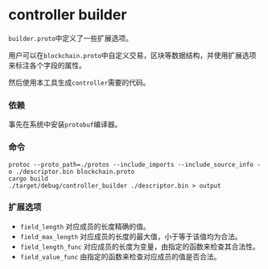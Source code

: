 # controller builder
`builder.proto`中定义了一些扩展选项。

用户可以在`blockchain.proto`中自定义交易，区块等数据结构，并使用扩展选项来标注各个字段的属性。

然后使用本工具生成`controller`需要的代码。

### 依赖
事先在系统中安装`protobuf`编译器。

### 命令
```
protoc --proto_path=./protos --include_imports --include_source_info -o ./descriptor.bin blockchain.proto
cargo build
./target/debug/controller_builder ./descriptor.bin > output
```

### 扩展选项
* `field_length` 对应成员的长度精确的值。
* `field_max_length` 对应成员的长度的最大值，小于等于该值均为合法。
* `field_length_func` 对应成员的长度为变量，由指定的函数来检查其合法性。
* `field_value_func` 由指定的函数来检查对应成员的值是否合法。
